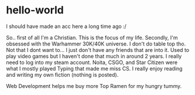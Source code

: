 # hello-world
I should have made an acc here a long time ago :/


So.. first of all I'm a Christian. This is the focus of my life.
Secondly, I'm obsessed with the Warhammer 30K/40K universe.
I don't do table top tho. Not that I dont want to...
I just don't have any friends that are into it.
Used to play video games but I haven't done that much in around 2 years.
I really need to log into my steam account.
Noita, CSGO, and Star Citizen were what I mostly played
Typing that made me miss CS.
I really enjoy reading and writing my own fiction (nothing is posted).

Web Development helps me buy more Top Ramen for my hungry tummy.
